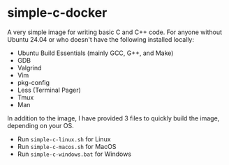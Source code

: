 # simple-c-docker
A very simple image for writing basic C and C++ code. For anyone without Ubuntu 24.04 or who doesn't have the following installed locally:

- Ubuntu Build Essentials (mainly GCC, G++, and Make)
- GDB
- Valgrind
- Vim
- pkg-config
- Less (Terminal Pager)
- Tmux
- Man

In addition to the image, I have provided 3 files to quickly build the image, depending on your OS. 

- Run `simple-c-linux.sh` for Linux
- Run `simple-c-macos.sh` for MacOS
- Run `simple-c-windows.bat` for Windows 
